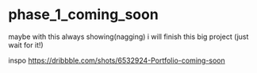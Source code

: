 # phase_1_coming_soon

maybe with this always showing(nagging) i will finish this big project (just wait for it!)

inspo
https://dribbble.com/shots/6532924-Portfolio-coming-soon
